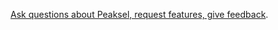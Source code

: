 [Ask questions about Peaksel, request features, give feedback](https://github.com/elsci-io/public/discussions).
